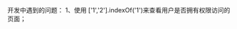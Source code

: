 开发中遇到的问题：
1、使用 ['1','2'].indexOf('1')来查看用户是否拥有权限访问的页面；
<el-submenu index="3" v-if="getRoleList&&(getRoleList.indexOf(GLOBAL.roles[0])>=0||getRoleList.indexOf(GLOBAL.roles[2])>=0)">
